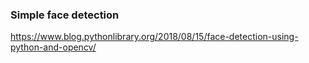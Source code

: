 ### Simple face detection

https://www.blog.pythonlibrary.org/2018/08/15/face-detection-using-python-and-opencv/